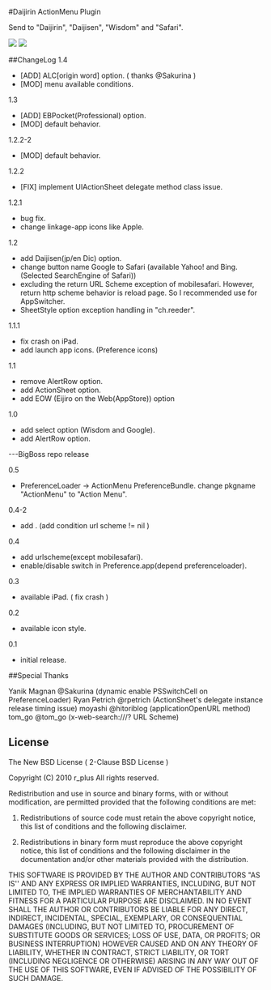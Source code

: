 #Daijirin ActionMenu Plugin

Send to "Daijirin", "Daijisen", "Wisdom" and "Safari".

![](http://moreinfo.thebigboss.org/moreinfo/actionmenudaijirin1.png)
![](http://moreinfo.thebigboss.org/moreinfo/actionmenudaijirin3.png)

##ChangeLog
1.4

* [ADD] ALC[origin word] option. ( thanks @Sakurina )
* [MOD] menu available conditions.

1.3

* [ADD] EBPocket(Professional) option.
* [MOD] default behavior.

1.2.2-2

* [MOD] default behavior.

1.2.2

* [FIX] implement UIActionSheet delegate method class issue.

1.2.1

* bug fix.
* change linkage-app icons like Apple.

1.2

* add Daijisen(jp/en Dic) option.
* change button name Google to Safari (available Yahoo! and Bing. (Selected SearchEngine of Safari))
* excluding the return URL Scheme exception of mobilesafari. However, return http scheme behavior is reload page. So I recommended use for AppSwitcher.
* SheetStyle option exception handling in "ch.reeder".

1.1.1

* fix crash on iPad.
* add launch app icons. (Preference icons)

1.1

* remove AlertRow option.
* add ActionSheet option.
* add EOW (Eijiro on the Web(AppStore)) option

1.0

* add select option (Wisdom and Google).
* add AlertRow option.

---BigBoss repo release  

0.5

* PreferenceLoader -> ActionMenu PreferenceBundle. change pkgname "ActionMenu" to "Action Menu".

0.4-2

* add . (add condition url scheme != nil )

0.4

* add urlscheme(except mobilesafari).
* enable/disable switch in Preference.app(depend preferenceloader).

0.3

* available iPad. ( fix crash )

0.2

* available icon style.

0.1

* initial release.

##Special Thanks

Yanik Magnan @Sakurina (dynamic enable PSSwitchCell on PreferenceLoader)
Ryan Petrich @rpetrich (ActionSheet's delegate instance release timing issue)
moyashi @hitoriblog (applicationOpenURL method)  
tom_go @tom_go (x-web-search:///? URL Scheme)

## License

The New BSD License ( 2-Clause BSD License )

Copyright (C) 2010 r_plus All rights reserved.

Redistribution and use in source and binary forms, with or without modification, are permitted provided that the following conditions are met:

1. Redistributions of source code must retain the above copyright notice, this list of conditions and the following disclaimer.

2. Redistributions in binary form must reproduce the above copyright notice, this list of conditions and the following disclaimer in the documentation and/or other materials provided with the distribution.

THIS SOFTWARE IS PROVIDED BY THE AUTHOR AND CONTRIBUTORS "AS IS'' AND ANY EXPRESS OR IMPLIED WARRANTIES, INCLUDING, BUT NOT LIMITED TO, THE IMPLIED WARRANTIES OF MERCHANTABILITY AND FITNESS FOR A PARTICULAR PURPOSE ARE DISCLAIMED.  IN NO EVENT SHALL THE AUTHOR OR CONTRIBUTORS BE LIABLE FOR ANY DIRECT, INDIRECT, INCIDENTAL, SPECIAL, EXEMPLARY, OR CONSEQUENTIAL DAMAGES (INCLUDING, BUT NOT LIMITED TO, PROCUREMENT OF SUBSTITUTE GOODS OR SERVICES; LOSS OF USE, DATA, OR PROFITS; OR BUSINESS INTERRUPTION) HOWEVER CAUSED AND ON ANY THEORY OF LIABILITY, WHETHER IN CONTRACT, STRICT LIABILITY, OR TORT (INCLUDING NEGLIGENCE OR OTHERWISE) ARISING IN ANY WAY OUT OF THE USE OF THIS SOFTWARE, EVEN IF ADVISED OF THE POSSIBILITY OF SUCH DAMAGE.
